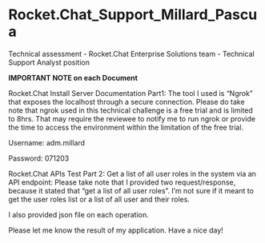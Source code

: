 # Rocket.Chat_Support_Millard_Pascua
Technical assessment - Rocket.Chat Enterprise Solutions team - Technical Support Analyst position

**IMPORTANT NOTE on each Document**

Rocket.Chat Install Server Documentation Part1:
The tool I used is “Ngrok” that exposes the localhost through a secure connection. Please do take note that ngrok used in this technical challenge is a free trial and is limited to 8hrs. That may require the reviewee to notify me to run ngrok or provide the time to access the environment within the limitation of the free trial.

Username: adm.millard

Password: 071203

Rocket.Chat APIs Test Part 2:
Get a list of all user roles in the system via an API endpoint:
Please take note that I provided two request/response, because it stated that “get a list of all user roles”. I’m not sure if it meant to get the user roles list or a list of all user and their roles.

I also provided json file on each operation.

Please let me know the result of my application.
Have a nice day!

